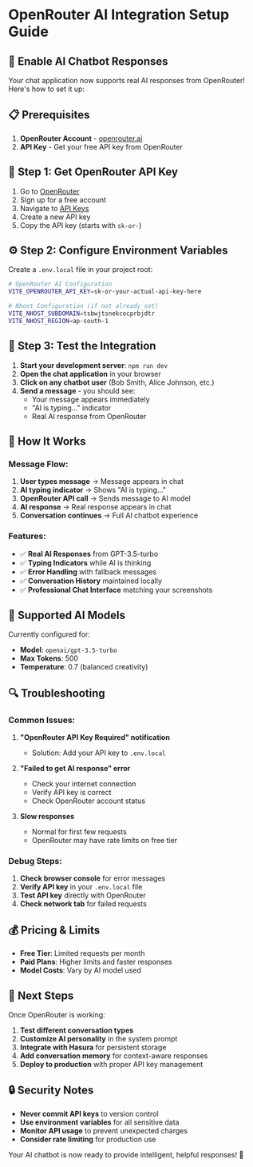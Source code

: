 # OpenRouter AI Integration Setup Guide

## 🚀 Enable AI Chatbot Responses

Your chat application now supports real AI responses from OpenRouter! Here's how to set it up:

## 📋 Prerequisites

1. **OpenRouter Account** - [openrouter.ai](https://openrouter.ai)
2. **API Key** - Get your free API key from OpenRouter

## 🔑 Step 1: Get OpenRouter API Key

1. Go to [OpenRouter](https://openrouter.ai)
2. Sign up for a free account
3. Navigate to [API Keys](https://openrouter.ai/keys)
4. Create a new API key
5. Copy the API key (starts with `sk-or-`)

## ⚙️ Step 2: Configure Environment Variables

Create a `.env.local` file in your project root:

```bash
# OpenRouter AI Configuration
VITE_OPENROUTER_API_KEY=sk-or-your-actual-api-key-here

# Nhost Configuration (if not already set)
VITE_NHOST_SUBDOMAIN=tsbwjtsnekcocprbjdtr
VITE_NHOST_REGION=ap-south-1
```

## 🧪 Step 3: Test the Integration

1. **Start your development server**: `npm run dev`
2. **Open the chat application** in your browser
3. **Click on any chatbot user** (Bob Smith, Alice Johnson, etc.)
4. **Send a message** - you should see:
   - Your message appears immediately
   - "AI is typing..." indicator
   - Real AI response from OpenRouter

## 🔧 How It Works

### Message Flow:
1. **User types message** → Message appears in chat
2. **AI typing indicator** → Shows "AI is typing..."
3. **OpenRouter API call** → Sends message to AI model
4. **AI response** → Real response appears in chat
5. **Conversation continues** → Full AI chatbot experience

### Features:
- ✅ **Real AI Responses** from GPT-3.5-turbo
- ✅ **Typing Indicators** while AI is thinking
- ✅ **Error Handling** with fallback messages
- ✅ **Conversation History** maintained locally
- ✅ **Professional Chat Interface** matching your screenshots

## 🎯 Supported AI Models

Currently configured for:
- **Model**: `openai/gpt-3.5-turbo`
- **Max Tokens**: 500
- **Temperature**: 0.7 (balanced creativity)

## 🔍 Troubleshooting

### Common Issues:

1. **"OpenRouter API Key Required" notification**
   - Solution: Add your API key to `.env.local`

2. **"Failed to get AI response" error**
   - Check your internet connection
   - Verify API key is correct
   - Check OpenRouter account status

3. **Slow responses**
   - Normal for first few requests
   - OpenRouter may have rate limits on free tier

### Debug Steps:

1. **Check browser console** for error messages
2. **Verify API key** in your `.env.local` file
3. **Test API key** directly with OpenRouter
4. **Check network tab** for failed requests

## 💰 Pricing & Limits

- **Free Tier**: Limited requests per month
- **Paid Plans**: Higher limits and faster responses
- **Model Costs**: Vary by AI model used

## 🚀 Next Steps

Once OpenRouter is working:

1. **Test different conversation types**
2. **Customize AI personality** in the system prompt
3. **Integrate with Hasura** for persistent storage
4. **Add conversation memory** for context-aware responses
5. **Deploy to production** with proper API key management

## 🔒 Security Notes

- **Never commit API keys** to version control
- **Use environment variables** for all sensitive data
- **Monitor API usage** to prevent unexpected charges
- **Consider rate limiting** for production use

Your AI chatbot is now ready to provide intelligent, helpful responses! 🎉
